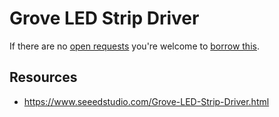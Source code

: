# Grove LED Strip Driver
If there are no [open requests](../../../../issues?q=is%3Aissue+is%3Aopen+%22Grove+LED+Strip+Driver%22) you're welcome to [borrow this](../../../../issues/new?title=Borrow+request+for+Grove+LED+Strip+Driver&body=1+piece+of+%5Bthis%5D%28..%2Fblob%2Fmain%2F.%2FHardware%2FActuators%2FGrove_LED_Strip_Driver.md%29+for+~2+weeks.).

## Resources
- https://www.seeedstudio.com/Grove-LED-Strip-Driver.html
